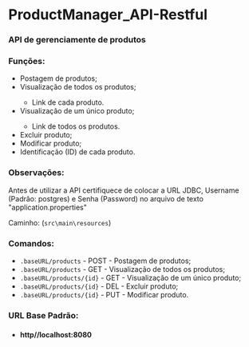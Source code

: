 <h1>ProductManager_API-Restful</h1>
<h3>API de gerenciamente de produtos</h3>
<h3>Funções:</h3>
<ul>
  <li>Postagem de produtos;</li>
  <li>Visualização de todos os produtos;</li>
  <ul>
     <li>Link de cada produto.</li>
  </ul>
  <li>Visualização de um único produto;</li>
  <ul>
     <li>Link de todos os produtos.</li>
  </ul>
  <li>Excluir produto;</li>
  <li>Modificar produto;</li>
  <li>Identificação (ID) de cada produto.</li>
</ul>
<h3>Observações:</h3>
<p>Antes de utilizar a API certifiquece de colocar a URL JDBC, Username (Padrão: postgres) e Senha (Password) no arquivo de texto "application.properties"</p>
<p>Caminho: (<code>src\main\resources</code>)</p>
<h3>Comandos:</h3>
<ul>
  <li><code>.baseURL/products</code> - POST - Postagem de produtos;</li>
  <li><code>.baseURL/products</code> - GET - Visualização de todos os produtos;</li>
  <li><code>.baseURL/products/{id}</code> - GET - Visualização de um único produto;</li>
  <li><code>.baseURL/products/{id}</code> - DEL - Excluir produto;</li>
  <li><code>.baseURL/products/{id}</code> - PUT - Modificar produto.</li>
</ul>
<h3>URL Base Padrão:</h3>
<ul>
     <li><h4>http//localhost:8080</h4></li>
</ul>
